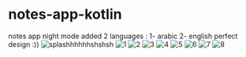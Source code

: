 # notes-app-kotlin
notes app
night mode added 
2 languages :
1- arabic
2- english
perfect design :))
![splashhhhhhshshsh](https://user-images.githubusercontent.com/50494903/125035651-c2a34f00-e09a-11eb-9b22-62fa7bc15037.png)
![1](https://user-images.githubusercontent.com/50494903/125036425-a94ed280-e09b-11eb-961e-45f48aa6bc19.jpg)
![2](https://user-images.githubusercontent.com/50494903/125036429-a9e76900-e09b-11eb-8b0a-e1f53c89e874.jpg)
![3](https://user-images.githubusercontent.com/50494903/125036431-aa7fff80-e09b-11eb-8b42-4325b1ba253c.jpg)
![4](https://user-images.githubusercontent.com/50494903/125036432-aa7fff80-e09b-11eb-8260-8a0a0d88476d.jpg)
![5](https://user-images.githubusercontent.com/50494903/125036435-ab189600-e09b-11eb-8bc9-119ec87a2246.jpg)
![6](https://user-images.githubusercontent.com/50494903/125036436-abb12c80-e09b-11eb-82c6-74bcf7eef2a6.jpg)
![7](https://user-images.githubusercontent.com/50494903/125036437-abb12c80-e09b-11eb-956d-c4cbd6b878cb.jpg)
![8](https://user-images.githubusercontent.com/50494903/125036442-ac49c300-e09b-11eb-8d3c-9c73c7ae5575.jpg)
